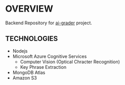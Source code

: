 # OVERVIEW

Backend Repository for [ai-grader](https://github.com/Fiewor/ai-grader) project.

## TECHNOLOGIES

- Nodejs
- Microsoft Azure Cognitive Services
  - Computer Vision (Optical Chracter Recognition)
  - Key Phrase Extraction
- MongoDB Atlas
- Amazon S3
